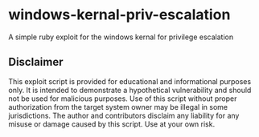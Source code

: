 # windows-kernal-priv-escalation
A simple ruby exploit for the windows kernal for privilege escalation

## Disclaimer
This exploit script is provided for educational and informational purposes only. It is intended to demonstrate a hypothetical vulnerability and should not be used for malicious purposes. Use of this script without proper authorization from the target system owner may be illegal in some jurisdictions. The author and contributors disclaim any liability for any misuse or damage caused by this script. Use at your own risk.
